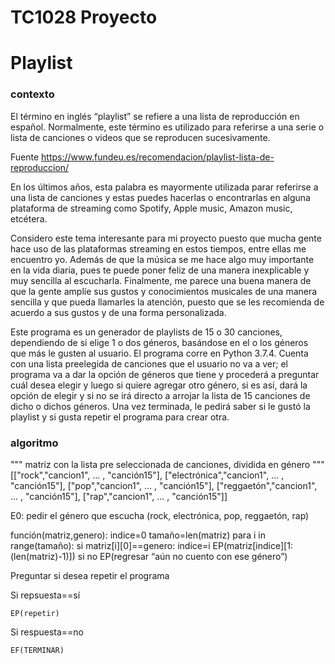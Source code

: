# TC1028 Proyecto


# Playlist

### contexto
El término en inglés “playlist” se refiere a una lista de reproducción en español. Normalmente, este término es utilizado para referirse a una serie o lista de canciones o videos que se reproducen sucesivamente. 

Fuente https://www.fundeu.es/recomendacion/playlist-lista-de-reproduccion/

En los últimos años, esta palabra es mayormente utilizada parar referirse a una lista de canciones y estas puedes hacerlas o encontrarlas en alguna plataforma de streaming como Spotify, Apple music, Amazon music, etcétera. 

Considero este tema interesante para mi proyecto puesto que mucha gente hace uso de las plataformas streaming en estos tiempos, entre ellas me encuentro yo. Además de que la música se me hace algo muy importante en la vida diaria, pues te puede poner feliz de una manera inexplicable y muy sencilla al escucharla. Finalmente, me parece una buena manera de que la gente amplíe sus gustos y conocimientos musicales de una manera sencilla y que pueda llamarles la atención, puesto que se les recomienda  de acuerdo a sus gustos y de una forma personalizada.

Este programa es un generador de playlists de 15 o 30 canciones, dependiendo de si elige 1 o dos géneros, basándose en el o los géneros que más le gusten al usuario. El programa corre en Python 3.7.4. Cuenta con una lista preelegida de canciones que el usuario no va a ver; el programa va a dar la opción de géneros que tiene y procederá a preguntar cuál desea elegir y luego si quiere agregar otro género, si es así, dará la opción de elegir y si no se irá directo a arrojar la lista de 15 canciones de dicho o dichos géneros. Una vez terminada, le pedirá saber si le gustó la playlist y si gusta repetir el programa para crear otra. 

### algoritmo

"""
matriz con la lista pre seleccionada de canciones, dividida en género
"""
[["rock","cancion1", ... , "canción15"],
["electrónica","cancion1", ... , "canción15"],
["pop","cancion1", ... , "canción15"],
["reggaetón","cancion1", ... , "canción15"],
["rap","cancion1", ... , "canción15"]]


E0: pedir el género que escucha (rock, electrónica, pop, reggaetón, rap)
	
  función(matriz,genero):
  	indice=0
  	tamaño=len(matriz)
  	para i in range(tamaño):
  		si matriz[i][0]==genero:
			indice=i
 	EP(matriz[indice][1:(len(matriz)-1)])
 		si no
	EP(regresar “aún no cuento con ese género”)

Preguntar si desea repetir el programa
  
  Si repsuesta==sí
	  
    EP(repetir)
	  
  Si respuesta==no
	  
    EF(TERMINAR)


